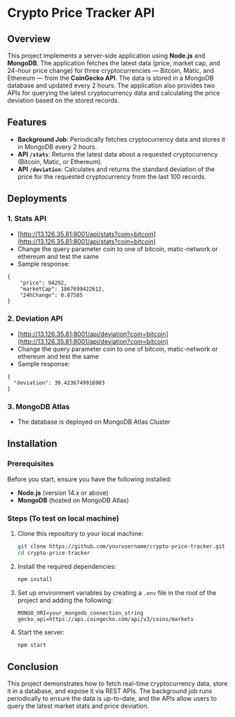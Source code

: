 # Crypto Price Tracker API

## Overview

This project implements a server-side application using **Node.js** and **MongoDB**. The application fetches the latest data (price, market cap, and 24-hour price change) for three cryptocurrencies — Bitcoin, Matic, and Ethereum — from the **CoinGecko API**. The data is stored in a MongoDB database and updated every 2 hours. The application also provides two APIs for querying the latest cryptocurrency data and calculating the price deviation based on the stored records.

## Features

- **Background Job**: Periodically fetches cryptocurrency data and stores it in MongoDB every 2 hours.
- **API `/stats`**: Returns the latest data about a requested cryptocurrency (Bitcoin, Matic, or Ethereum).
- **API `/deviation`**: Calculates and returns the standard deviation of the price for the requested cryptocurrency from the last 100 records.

## Deployments

### 1. Stats API
- [http://13.126.35.81:8001/api/stats?coin=bitcoin](http://13.126.35.81:8001/api/stats?coin=bitcoin)
- Change the query parameter coin to one of bitcoin, matic-network or ethereum and test the same
- Sample response:
```
{
    "price": 94292,
    "marketCap": 1867699422612,
    "24hChange": 0.07585
}
```

 
### 2. Deviation API
- [http://13.126.35.81:8001/api/deviation?coin=bitcoin](http://13.126.35.81:8001/api/deviation?coin=bitcoin)
- Change the query parameter coin to one of bitcoin, matic-network or ethereum and test the same
- Sample response:
```
{
  "deviation": 30.4236749916903
}
```

### 3. MongoDB Atlas
- The database is deployed on MongoDB Atlas Cluster


  
## Installation

### Prerequisites

Before you start, ensure you have the following installed:

- **Node.js** (version 14.x or above)
- **MongoDB** (hosted on MongoDB Atlas)

### Steps (To test on local machine)

1. Clone this repository to your local machine:
    ```bash
    git clone https://github.com/yourusername/crypto-price-tracker.git
    cd crypto-price-tracker
    ```

2. Install the required dependencies:
    ```bash
    npm install
    ```

3. Set up environment variables by creating a `.env` file in the root of the project and adding the following:

    ```
    MONGO_URI=your_mongodb_connection_string
    gecko_api=https://api.coingecko.com/api/v3/coins/markets
    ```

4. Start the server:
    ```bash
    npm start
    ```
## Conclusion

This project demonstrates how to fetch real-time cryptocurrency data, store it in a database, and expose it via REST APIs. The background job runs periodically to ensure the data is up-to-date, and the APIs allow users to query the latest market stats and price deviation.

